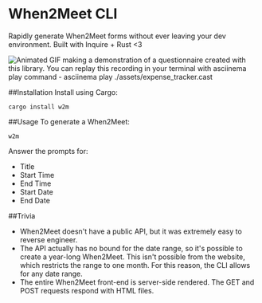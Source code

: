 # When2Meet CLI

Rapidly generate When2Meet forms without ever leaving your dev environment. Built with Inquire + Rust <3

![Animated GIF making a demonstration of a questionnaire created with this library. You can replay this recording in your terminal with asciinema play command - asciinema play ./assets/expense_tracker.cast](./demo/W2M%20Demo.gif)

##Installation
Install using Cargo:

```
cargo install w2m
```

##Usage
To generate a When2Meet:

```
w2m
```

Answer the prompts for:

- Title
- Start Time
- End Time
- Start Date
- End Date

##Trivia

- When2Meet doesn't have a public API, but it was extremely easy to reverse engineer.
- The API actually has no bound for the date range, so it's possible to create a year-long When2Meet. This isn't possible from the website, which restricts the range to one month. For this reason, the CLI allows for any date range.
- The entire When2Meet front-end is server-side rendered. The GET and POST requests respond with HTML files.
